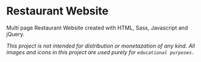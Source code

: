 # Restaurant Website
Multi page Restaurant Website created with HTML, Sass, Javascript and jQuery.

_This project is not intended for distribution or monetazation of any kind._
_All images and icons in this project are used purely for `educational purposes.`_
